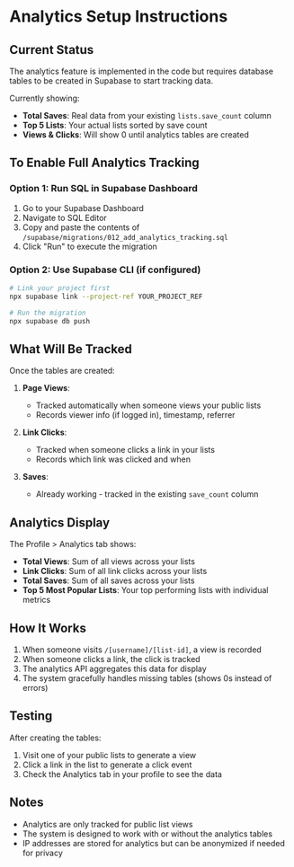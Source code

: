 # Analytics Setup Instructions

## Current Status
The analytics feature is implemented in the code but requires database tables to be created in Supabase to start tracking data.

Currently showing:
- **Total Saves**: Real data from your existing `lists.save_count` column
- **Top 5 Lists**: Your actual lists sorted by save count
- **Views & Clicks**: Will show 0 until analytics tables are created

## To Enable Full Analytics Tracking

### Option 1: Run SQL in Supabase Dashboard
1. Go to your Supabase Dashboard
2. Navigate to SQL Editor
3. Copy and paste the contents of `/supabase/migrations/012_add_analytics_tracking.sql`
4. Click "Run" to execute the migration

### Option 2: Use Supabase CLI (if configured)
```bash
# Link your project first
npx supabase link --project-ref YOUR_PROJECT_REF

# Run the migration
npx supabase db push
```

## What Will Be Tracked

Once the tables are created:

1. **Page Views**: 
   - Tracked automatically when someone views your public lists
   - Records viewer info (if logged in), timestamp, referrer

2. **Link Clicks**:
   - Tracked when someone clicks a link in your lists
   - Records which link was clicked and when

3. **Saves**:
   - Already working - tracked in the existing `save_count` column

## Analytics Display

The Profile > Analytics tab shows:
- **Total Views**: Sum of all views across your lists
- **Link Clicks**: Sum of all link clicks across your lists  
- **Total Saves**: Sum of all saves across your lists
- **Top 5 Most Popular Lists**: Your top performing lists with individual metrics

## How It Works

1. When someone visits `/[username]/[list-id]`, a view is recorded
2. When someone clicks a link, the click is tracked
3. The analytics API aggregates this data for display
4. The system gracefully handles missing tables (shows 0s instead of errors)

## Testing

After creating the tables:
1. Visit one of your public lists to generate a view
2. Click a link in the list to generate a click event
3. Check the Analytics tab in your profile to see the data

## Notes

- Analytics are only tracked for public list views
- The system is designed to work with or without the analytics tables
- IP addresses are stored for analytics but can be anonymized if needed for privacy